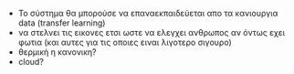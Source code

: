  - Το σύστημα θα μπορούσε να επαναεκπαιδεύεται απο τα κανιουργια data (transfer learning)
 - να στελνει τις εικονες ετσι ωστε να ελεγχει ανθρωπος αν όντως εχει φωτια (και αυτες για τις οποιες ειναι λιγοτερο σιγουρο)
 - θερμική η κανονικη?
 - cloud?

 
 

